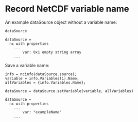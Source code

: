 # Record NetCDF variable name

An example dataSource object without a variable name:

```in
dataSource
```

```out
dataSource =
  nc with properties
    ...
        var: 0x1 empty string array
    ...
```

Save a variable name:

```in
info = ncinfo(dataSource.source);
variable = info.Variables(1).Name;
allVariables = {info.Variables.Name};

dataSource = dataSource.setVariable(variable, allVariables)
```

```out
dataSource =
  nc with properties
    ...
        var: "exampleName"
    ...
```